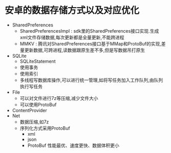 # 安卓的数据存储方式以及对应优化
- SharedPreferences
  - SharedPreferencesImpl : sdk里的SharedPreferences接口实现.生成xml文件存储数据,每次更新都是全量更新,不能跨进程
  - MMKV :  腾讯对SharedPreferences接口基于MMap和ProtoBuf的实现,差量更新数据,可跨进程,读数据跟原生差不多,但是写数据吊打原生
- SQLite
  - SQLiteStatement
  - 使用事务
  - 使用索引
  - 多线程写数据库操作,可以进行统一管理,如将写任务加入工作队列,由队列执行写任务
- File
  - 可以对文件进行7z等压缩,减少文件大小
  - 可以使用ProtoBuf
- ContentProvider
- Net
  - 数据压缩,如7z
  - 序列化方式采用ProtoBuf
    - xml
    - json
    - ProtoBuf 性能最优、速度更快、数据体积更小
